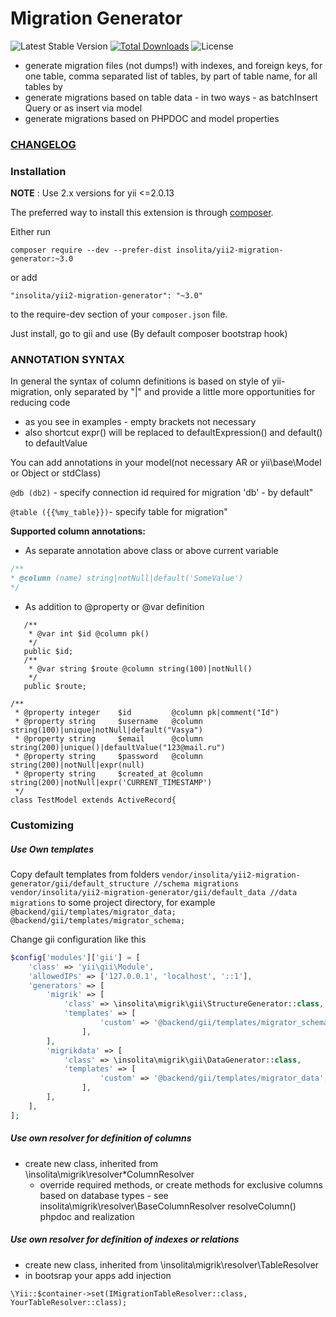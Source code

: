 Migration Generator
=======================================
![Latest Stable Version](https://img.shields.io/packagist/v/insolita/yii2-migration-generator.svg)
[![Total Downloads](https://img.shields.io/packagist/dt/insolita/yii2-migration-generator.svg)](https://packagist.org/packages/insolita/yii2-migration-generator)
![License](https://img.shields.io/packagist/l/insolita/yii2-migration-generator.svg)


 - generate migration files (not dumps!) with indexes, and foreign keys, for one table, comma separated list of tables,  by part of table name, for all tables by 
 - generate migrations based on table data - in two ways - as batchInsert Query or as insert via model 
 - generate migrations based on PHPDOC and model properties

### [CHANGELOG](CHANGELOG.md)

### Installation

**NOTE** : Use 2.x versions for yii <=2.0.13

The preferred way to install this extension is through [composer](http://getcomposer.org/download/).

Either run
```
composer require --dev --prefer-dist insolita/yii2-migration-generator:~3.0
```

or add

```
"insolita/yii2-migration-generator": "~3.0"
```

to the require-dev section of your `composer.json` file.


Just install, go to gii and use (By default composer bootstrap hook)


### ANNOTATION SYNTAX

In general the syntax of column definitions is based  on style of yii-migration, only separated by "|" and provide a little more opportunities for reducing code
 - as you see in examples - empty brackets not necessary
 - also shortcut expr() will be replaced to defaultExpression() and default() to defaultValue 
 
You can add annotations in your model(not necessary AR or yii\\base\\Model or Object or stdClass)

`@db (db2)` - specify connection id required for migration 'db' - by default"

`@table ({{%my_table}})`- specify table for migration"

__Supported column annotations:__
 - As separate annotation above class  or above current variable
 
 ```php 
/**
 * @column (name) string|notNull|default('SomeValue')
 */
 ```
 
 - As addition to @property or @var definition 
 ```
    /**
     * @var int $id @column pk()
     */
    public $id;
    /**
     * @var string $route @column string(100)|notNull()
     */
    public $route;
 
 ```

```
/**
 * @property integer    $id         @column pk|comment("Id")
 * @property string     $username   @column string(100)|unique|notNull|default("Vasya")
 * @property string     $email      @column string(200)|unique()|defaultValue("123@mail.ru")
 * @property string     $password   @column string(200)|notNull|expr(null)
 * @property string     $created_at @column string(200)|notNull|expr('CURRENT_TIMESTAMP')
 */
class TestModel extends ActiveRecord{
```

 
### Customizing 
##### Use Own templates
Copy default templates from folders 
   `vendor/insolita/yii2-migration-generator/gii/default_structure //schema migrations`
   `vendor/insolita/yii2-migration-generator/gii/default_data //data migrations`
to some project directory, for example 
   `@backend/gii/templates/migrator_data;`
   `@backend/gii/templates/migrator_schema;`

Change gii configuration like this
```php
$config['modules']['gii'] = [
    'class' => 'yii\gii\Module',
    'allowedIPs' => ['127.0.0.1', 'localhost', '::1'],
    'generators' => [
        'migrik' => [
            'class' => \insolita\migrik\gii\StructureGenerator::class,
            'templates' => [
                    'custom' => '@backend/gii/templates/migrator_schema',
                ],
        ],
        'migrikdata' => [
            'class' => \insolita\migrik\gii\DataGenerator::class,
            'templates' => [
                    'custom' => '@backend/gii/templates/migrator_data',
                ],
        ],
    ],
];
```

##### Use own resolver for definition of columns 
  - create new class, inherited from \insolita\migrik\resolver\*ColumnResolver
    - override required methods, or create methods for exclusive columns based on database types - see insolita\migrik\resolver\BaseColumnResolver resolveColumn() phpdoc and realization
    
##### Use own resolver for definition of  indexes or relations 
  - create new class, inherited from \insolita\migrik\resolver\TableResolver
  - in bootsrap your apps add injection 
  
  ```\Yii::$container->set(IMigrationTableResolver::class, YourTableResolver::class);```
    
